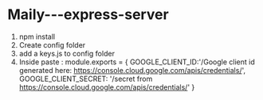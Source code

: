 # Maily---express-server
1. npm install
2. Create config folder
3. add a keys.js to config folder
5. Inside paste :
  module.exports = {
    GOOGLE_CLIENT_ID:'/Google client id generated here: https://console.cloud.google.com/apis/credentials/',
    GOOGLE_CLIENT_SECRET: '/secret from https://console.cloud.google.com/apis/credentials/'
}
